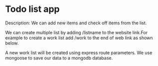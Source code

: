 
# Todo list app

Description:
We can add new items and check off items from the list. 


We can create multiple list by adding /listname to the website link.For example to create a work list add /work to the end of web link as shown below.

A new work list will be created using express route parameters. We use mongoose to save our data to a mongodb database.

